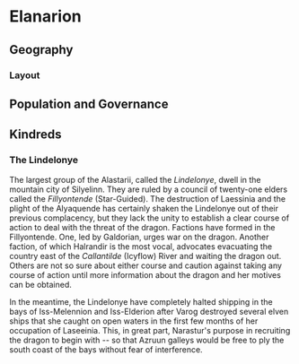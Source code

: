 # Elanarion

## Geography

### Layout

## Population and Governance

## Kindreds

### The Lindelonye

The largest group of the Alastarii, called the _Lindelonye_, dwell in the mountain city of Silyelinn. They are ruled by a council of twenty-one elders called the _Fillyontende_ (Star-Guided). The destruction of Laessinia and the plight of the Alyaquende has certainly shaken the Lindelonye out of their previous complacency, but they lack the unity to establish a clear course of action to deal with the threat of the dragon. Factions have formed in the Fillyontende. One, led by Galdorian, urges war on the dragon. Another faction, of which Halrandir is the most vocal, advocates evacuating the country east of the _Callantilde_ (Icyflow) River and waiting the dragon out. Others are not so sure about either course and caution against taking any course of action until more information about the dragon and her motives can be obtained.

In the meantime, the Lindelonye have completely halted shipping in the bays of Iss-Melennion and Iss-Elderion after Varog destroyed several elven ships that she caught on open waters in the first few months of her occupation of Laseeinia. This, in great part, Narastur's purpose in recruiting the dragon to begin with -- so that Azruun galleys would be free to ply the south coast of the bays without fear of interference.